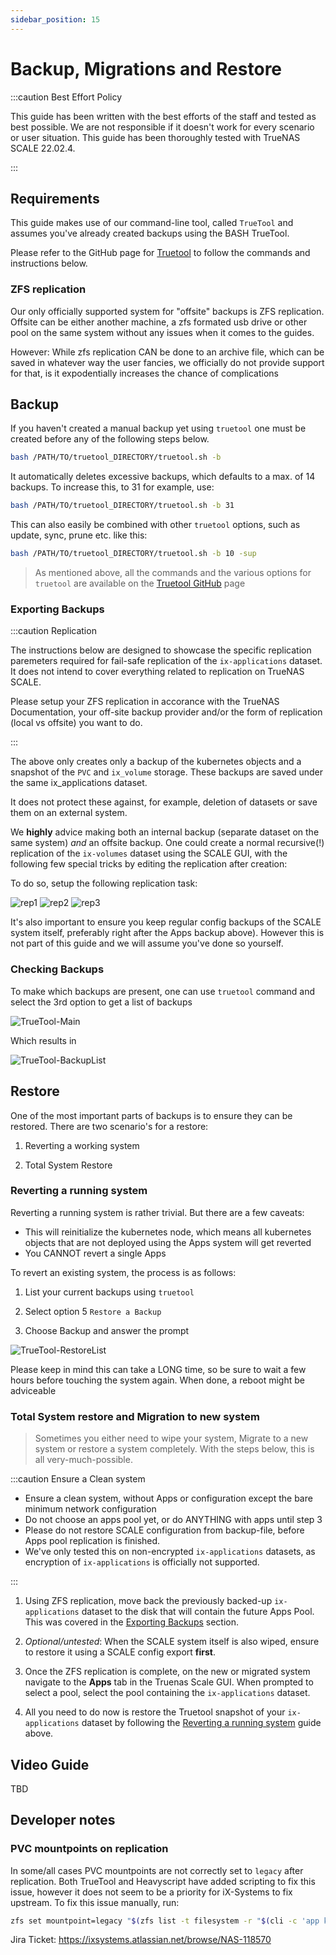 ```yaml
---
sidebar_position: 15
---
```

# Backup, Migrations and Restore

:::caution Best Effort Policy

This guide has been written with the best efforts of the staff and tested as best possible. We are not responsible if it doesn't work for every scenario or user situation. 
This guide has been thoroughly tested with TrueNAS SCALE 22.02.4.

:::

## Requirements

This guide makes use of our command-line tool, called `TrueTool` and assumes you've already created backups using the BASH TrueTool.

Please refer to the GitHub page for [Truetool](https://github.com/truecharts/truetool) to follow the commands and instructions below.

### ZFS replication

Our only officially supported system for "offsite" backups is ZFS replication. Offsite can be either another machine, a zfs formated usb drive or other pool on the same system without any issues when it comes to the guides.

However: While zfs replication CAN be done to an archive file, which can be saved in whatever way the user fancies, we officially do not provide support for that, is it expodentially increases the chance of complications

## Backup

If you haven't created a manual backup yet using `truetool` one must be created before any of the following steps below.

```bash
bash /PATH/TO/truetool_DIRECTORY/truetool.sh -b
```

It automatically deletes excessive backups, which defaults to a max. of 14 backups. To increase this, to 31 for example, use:

```bash
bash /PATH/TO/truetool_DIRECTORY/truetool.sh -b 31
```

This can also easily be combined with other `truetool` options, such as update, sync, prune etc. like this:

```bash
bash /PATH/TO/truetool_DIRECTORY/truetool.sh -b 10 -sup
```

>As mentioned above, all the commands and the various options for `truetool` are available on the [Truetool GitHub](https://github.com/truecharts/truetool) page

### Exporting Backups

:::caution Replication

The instructions below are designed to showcase the specific replication paremeters required for fail-safe replication of the `ix-applications` dataset. It does not intend to cover everything related to replication on TrueNAS SCALE.

Please setup your ZFS replication in accorance with the TrueNAS Documentation, your off-site backup provider and/or the form of replication (local vs offsite) you want to do.

:::

The above only creates only a backup of the kubernetes objects and a snapshot of the `PVC` and `ix_volume` storage.
These backups are saved under the same ix_applications dataset.

It does not protect these against, for example, deletion of datasets or save them on an external system.

We **highly** advice making both an internal backup (separate dataset on the same system) *and* an offsite backup.
One could create a normal recursive(!) replication of the `ix-volumes` dataset using the SCALE GUI, with the following few special tricks by editing the replication after creation:

To do so, setup the following replication task:

![rep1](img/Replication1.png)
![rep2](img/Replication2.png)
![rep3](img/Replication3.png)

It's also important to ensure you keep regular config backups of the SCALE system itself, preferably right after the Apps backup above).
However this is not part of this guide and we will assume you've done so yourself.

### Checking Backups

To make which backups are present, one can use `truetool` command and select the 3rd option to get a list of backups

![TrueTool-Main](img/TrueTool-Main.png)

Which results in

![TrueTool-BackupList](img/TrueTool-Backup-List.png)

## Restore

One of the most important parts of backups is to ensure they can be restored.
There are two scenario's for a restore:

1. Reverting a working system

2. Total System Restore

### Reverting a running system

Reverting a running system is rather trivial. But there are a few caveats:

- This will reinitialize the kubernetes node, which means all kubernetes objects that are not deployed using the Apps system will get reverted
- You CANNOT revert a single Apps

To revert an existing system, the process is as follows:

1. List your current backups using `truetool`

2. Select option 5 `Restore a Backup`

3. Choose Backup and answer the prompt

![TrueTool-RestoreList](img/TrueTool-Restore-List.png)

Please keep in mind this can take a LONG time, so be sure to wait a few hours before touching the system again.
When done, a reboot might be adviceable

### Total System restore and Migration to new system

>Sometimes you either need to wipe your system, Migrate to a new system or restore a system completely.
With the steps below, this is all very-much-possible.

:::caution Ensure a Clean system

- Ensure a clean system, without Apps or configuration except the bare minimum network configuration
- Do not choose an apps pool yet, or do ANYTHING with apps until step 3
- Please do not restore SCALE configuration from backup-file, before Apps pool replication is finished.
- We've only tested this on non-encrypted `ix-applications` datasets, as encryption of `ix-applications` is officially not supported.

:::


1. Using ZFS replication, move back the previously backed-up `ix-applications` dataset to the disk that will contain the future Apps Pool. This was covered in the [Exporting Backups](#exporting-backups) section.

2. _Optional/untested_: When the SCALE system itself is also wiped, ensure to restore it using a SCALE config export **first**.

3. Once the ZFS replication is complete, on the new or migrated system navigate to the __Apps__ tab in the Truenas Scale GUI. When prompted to select a pool, select the pool containing the `ix-applications` dataset.

4. All you need to do now is restore the Truetool snapshot of your `ix-applications` dataset by following the [Reverting a running system](#reverting-a-running-system) guide above.

## Video Guide

TBD

## Developer notes

### PVC mountpoints on replication

In some/all cases PVC mountpoints are not correctly set to `legacy` after replication.
Both TrueTool and Heavyscript have added scripting to fix this issue, however it does not seem to be a priority for iX-Systems to fix upstream.
To fix this issue manually, run:
>
```bash
zfs set mountpoint=legacy "$(zfs list -t filesystem -r "$(cli -c 'app kubernetes config' | grep -E "pool\s\|" | awk -F '|' '{print $3}' | tr -d " \t\n\r")" -o name -H | grep "volumes/pvc")" 
```

Jira Ticket:
https://ixsystems.atlassian.net/browse/NAS-118570
